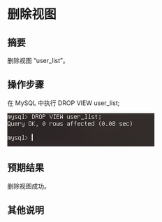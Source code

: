 # 删除视图

## 摘要

删除视图 “user_list”。

## 操作步骤

在 MySQL 中执行 DROP VIEW user_list;

![删除视图](./img/删除视图.png)

## 预期结果

删除视图成功。

## 其他说明
